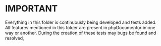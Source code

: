 IMPORTANT
=========

Everything in this folder is continuously being developed and tests added. All features mentioned in this folder are
present in phpDocumentor in one way or another. During the creation of these tests may bugs be found and resolved,
